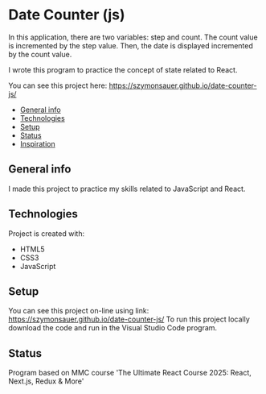 # Date Counter (js)
In this application, there are two variables: step and count.
The count value is incremented by the step value.
Then, the date is displayed incremented by the count value.

I wrote this program to practice the concept of state related to React.

You can see this project here: https://szymonsauer.github.io/date-counter-js/

* [General info](#general-info)
* [Technologies](#technologies)
* [Setup](#setup)
* [Status](#status)
* [Inspiration](#inspiration)

## General info
I made this project to practice my skills related to JavaScript and React.

## Technologies
Project is created with:
* HTML5
* CSS3
* JavaScript

## Setup
You can see this project on-line using link: https://szymonsauer.github.io/date-counter-js/
To run this project locally download the code and run in the Visual Studio Code program. 

## Status
Program based on MMC course 'The Ultimate React Course 2025: React, Next.js, Redux & More'
